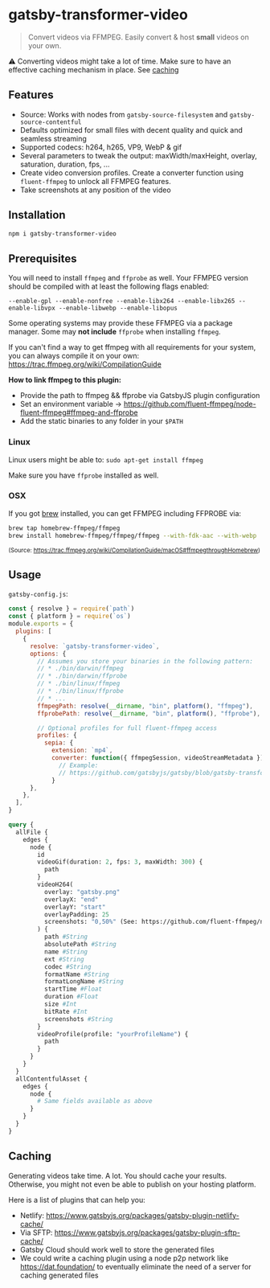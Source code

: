 # gatsby-transformer-video

> Convert videos via FFMPEG. Easily convert & host **small** videos on your own.

:warning: Converting videos might take a lot of time. Make sure to have an effective caching mechanism in place. See [caching](#caching)

## Features

- Source: Works with nodes from `gatsby-source-filesystem` and `gatsby-source-contentful`
- Defaults optimized for small files with decent quality and quick and seamless streaming
- Supported codecs: h264, h265, VP9, WebP & gif
- Several parameters to tweak the output: maxWidth/maxHeight, overlay, saturation, duration, fps, ...
- Create video conversion profiles. Create a converter function using `fluent-ffmpeg` to unlock all FFMPEG features.
- Take screenshots at any position of the video

## Installation

```sh
npm i gatsby-transformer-video
```

## Prerequisites

You will need to install `ffmpeg` and `ffprobe` as well. Your FFMPEG version should be compiled with at least the following flags enabled:

`--enable-gpl --enable-nonfree --enable-libx264 --enable-libx265 --enable-libvpx --enable-libwebp --enable-libopus`

Some operating systems may provide these FFMPEG via a package manager. Some may **not include** `ffprobe` when installing `ffmpeg`.

If you can't find a way to get ffmpeg with all requirements for your system, you can always compile it on your own: https://trac.ffmpeg.org/wiki/CompilationGuide

**How to link ffmpeg to this plugin:**

- Provide the path to ffmpeg && ffprobe via GatsbyJS plugin configuration
- Set an environment variable -> https://github.com/fluent-ffmpeg/node-fluent-ffmpeg#ffmpeg-and-ffprobe
- Add the static binaries to any folder in your `$PATH`

### Linux

Linux users might be able to: `sudo apt-get install ffmpeg`

Make sure you have `ffprobe` installed as well.

### OSX

If you got [brew](https://brew.sh/) installed, you can get FFMPEG including FFPROBE via:

```sh
brew tap homebrew-ffmpeg/ffmpeg
brew install homebrew-ffmpeg/ffmpeg/ffmpeg --with-fdk-aac --with-webp
```

<sub>(Source: https://trac.ffmpeg.org/wiki/CompilationGuide/macOS#ffmpegthroughHomebrew)</sub>

## Usage

`gatsby-config.js`:

```js
const { resolve } = require(`path`)
const { platform } = require(`os`)
module.exports = {
  plugins: [
    {
      resolve: `gatsby-transformer-video`,
      options: {
        // Assumes you store your binaries in the following pattern:
        // * ./bin/darwin/ffmpeg
        // * ./bin/darwin/ffprobe
        // * ./bin/linux/ffmpeg
        // * ./bin/linux/ffprobe
        // * ...
        ffmpegPath: resolve(__dirname, "bin", platform(), "ffmpeg"),
        ffprobePath: resolve(__dirname, "bin", platform(), "ffprobe"),

        // Optional profiles for full fluent-ffmpeg access
        profiles: {
          sepia: {
            extension: `mp4`,
            converter: function({ ffmpegSession, videoStreamMetadata }) {
              // Example:
              // https://github.com/gatsbyjs/gatsby/blob/gatsby-transformer-video/examples/using-gatsby-transformer-video/gatsby-config.js
            }
      },
    },
  ],
}
```

```graphql
query {
  allFile {
    edges {
      node {
        id
        videoGif(duration: 2, fps: 3, maxWidth: 300) {
          path
        }
        videoH264(
          overlay: "gatsby.png"
          overlayX: "end"
          overlayY: "start"
          overlayPadding: 25
          screenshots: "0,50%" (See: https://github.com/fluent-ffmpeg/node-fluent-ffmpeg#screenshotsoptions-dirname-generate-thumbnails)
        ) {
          path #String
          absolutePath #String
          name #String
          ext #String
          codec #String
          formatName #String
          formatLongName #String
          startTime #Float
          duration #Float
          size #Int
          bitRate #Int
          screenshots #String
        }
        videoProfile(profile: "yourProfileName") {
          path
        }
      }
    }
  }
  allContentfulAsset {
    edges {
      node {
        # Same fields available as above
      }
    }
  }
}
```

## Caching

Generating videos take time. A lot. You should cache your results. Otherwise, you might not even be able to publish on your hosting platform.

Here is a list of plugins that can help you:

- Netlify: https://www.gatsbyjs.org/packages/gatsby-plugin-netlify-cache/
- Via SFTP: https://www.gatsbyjs.org/packages/gatsby-plugin-sftp-cache/
- Gatsby Cloud should work well to store the generated files
- We could write a caching plugin using a node p2p network like https://dat.foundation/ to eventually eliminate the need of a server for caching generated files
